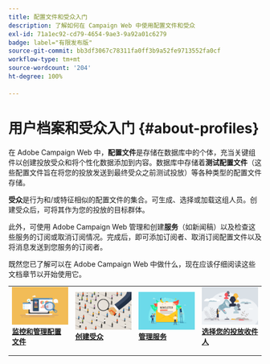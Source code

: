 ```yaml
---
title: 配置文件和受众入门
description: 了解如何在 Campaign Web 中使用配置文件和受众
exl-id: 71a1ec92-cd79-4654-9ae3-9a92a01c6279
badge: label="有限发布版"
source-git-commit: bb3df3067c78311fa0ff3b9a52fe9713552fa0cf
workflow-type: tm+mt
source-wordcount: '204'
ht-degree: 100%

---
```


# 用户档案和受众入门 {#about-profiles}

在 Adobe Campaign Web 中，**配置文件**&#x200B;是存储在数据库中的个体，充当关键组件以创建投放受众和将个性化数据添加到内容。数据库中存储着&#x200B;**测试配置文件**（这些配置文件旨在将您的投放发送到最终受众之前测试投放）等各种类型的配置文件存储。

**受众**&#x200B;是行为和/或特征相似的配置文件的集合。可生成、选择或加载这组人员。创建受众后，可将其作为您的投放的目标群体。

此外，可使用 Adobe Campaign Web 管理和创建&#x200B;**服务**（如新闻稿）以及检查这些服务的订阅或取消订阅情况。完成后，即可添加订阅者、取消订阅配置文件以及将消息发送到您服务的订阅者。

既然您已了解可以在 Adobe Campaign Web 中做什么，现在应该仔细阅读这些文档章节以开始使用它。

<table style="table-layout:fixed"><tr style="border: 0;">
<td>
<a href="about-recipients.md">
<img src="../assets/do-not-localize/profiles-audiences-profile.png">
</a>
<div>
<a href="about-recipients.md"><strong>监控和管理配置文件</strong></a>
</div>
<p>
</td>
<td>
<a href="create-audience.md">
<img alt="潜在客户" src="../assets/do-not-localize/profiles-audiences-audience.png">
</a>
<div><a href="create-audience.md"><strong>创建受众</strong>
</div>
<p>
</td>
<td>
<a href="manage-services.md">
<img alt="不常见" src="../assets/do-not-localize/profiles-audiences-service.png">
</a>
<div>
<a href="manage-services.md"><strong>管理服务</strong></a>
</div>
<p></td>
<td>
<a href="add-audience.md">
<img alt="不常见" src="../assets/do-not-localize/profiles-audiences-deliveries.png">
</a>
<div>
<a href="add-audience.md"><strong>选择您的投放收件人</strong></a>
</div>
<p></td>
</tr></table>
